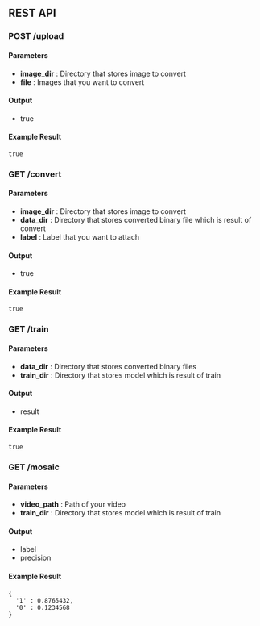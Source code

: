 ## REST API


### POST /upload

#### Parameters
* <strong>image_dir</strong> : Directory that stores image to convert
* <strong>file</strong> : Images that you want to convert

#### Output
* true

#### Example Result
```
true
```

### GET /convert

#### Parameters
* <strong>image_dir</strong> : Directory that stores image to convert
* <strong>data_dir</strong> : Directory that stores converted binary file which is result of convert
* <strong>label</strong> : Label that you want to attach

#### Output
* true

#### Example Result
```
true
```

### GET /train

#### Parameters
* <strong>data_dir</strong> : Directory that stores converted binary files
* <strong>train_dir</strong> : Directory that stores model which is result of train

#### Output
* result

#### Example Result
```
true
```

### GET /mosaic

#### Parameters
* <strong>video_path</strong> : Path of your video
* <strong>train_dir</strong> : Directory that stores model which is result of train

#### Output
* label
* precision

#### Example Result
```
{
  '1' : 0.8765432,
  '0' : 0.1234568
}
```
